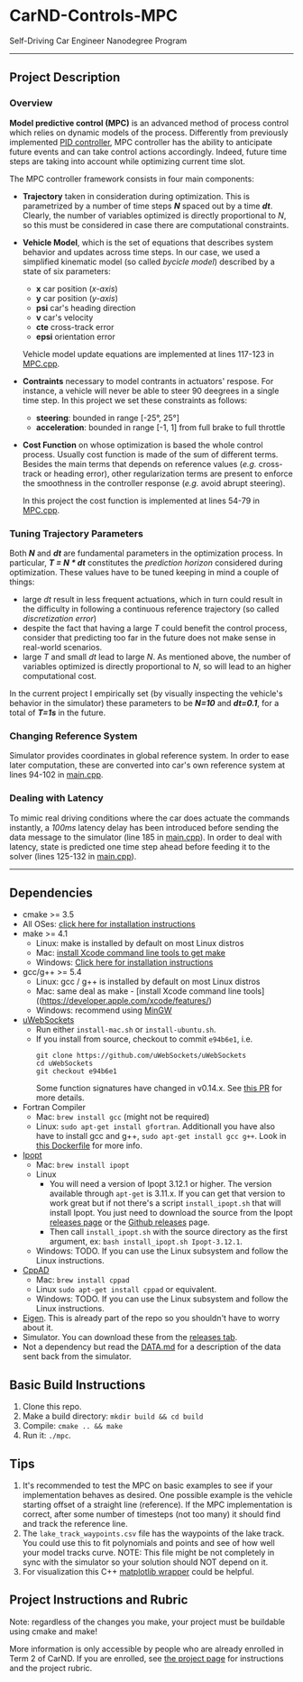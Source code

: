 # CarND-Controls-MPC
Self-Driving Car Engineer Nanodegree Program

---

## Project Description

### Overview

**Model predictive control (MPC)** is an advanced method of process control which relies on dynamic models of the process.
Differently from previously implemented [PID controller](https://github.com/ndrplz/self-driving-car/tree/master/project_9_PID_control), MPC controller has the ability to anticipate future events and can take control actions accordingly. Indeed, future time steps are taking into account while optimizing current time slot.

The MPC controller framework consists in four main components:
 - **Trajectory** taken in consideration during optimization. This is parametrized by a number of time steps ***N*** spaced out by a time ***dt***. Clearly, the number of variables optimized is directly proportional to *N*, so this must be considered in case there are computational constraints.
 
 - **Vehicle Model**, which is the set of equations that describes system behavior and updates across time steps. In our case, we used a simplified kinematic model (so called *bycicle model*) described by a state of six parameters:
   - **x** car position (*x-axis*)
   - **y** car position (*y-axis*)
   - **psi** car's heading direction
   - **v** car's velocity
   - **cte** cross-track error
   - **epsi** orientation error
   
   Vehicle model update equations are implemented at lines 117-123 in [MPC.cpp](https://github.com/ndrplz/self-driving-car/blob/master/project_10_MPC_control/src/MPC.cpp).
   
 - **Contraints** necessary to model contrants in actuators' respose. For instance, a vehicle will never be able to steer 90 deegrees in a single time step. In this project we set these constraints as follows:
   - **steering**: bounded in range [-25°, 25°]
   - **acceleration**: bounded in range [-1, 1] from full brake to full throttle
   
 - **Cost Function** on whose optimization is based the whole control process. Usually cost function is made of the sum of different terms. Besides the main terms that depends on reference values (*e.g.* cross-track or heading error), other regularization terms are present to enforce the smoothness in the controller response (*e.g.* avoid abrupt steering).
 
   In this project the cost function is implemented at lines 54-79 in [MPC.cpp](https://github.com/ndrplz/self-driving-car/blob/master/project_10_MPC_control/src/MPC.cpp).
   
### Tuning Trajectory Parameters

Both ***N*** and ***dt*** are fundamental parameters in the optimization process. In particular, ***T = N * dt*** constitutes the *prediction horizon* considered during optimization. These values have to be tuned keeping in mind a couple of things:
  - large *dt* result in less frequent actuations, which in turn could result in the difficulty in following a continuous reference trajectory (so called *discretization error*) 
  - despite the fact that having a large *T* could benefit the control process, consider that predicting too far in the future does not make sense in real-world scenarios.
  - large *T* and small *dt* lead to large *N*. As mentioned above, the number of variables optimized is directly proportional to *N*, so will lead to an higher computational cost.

In the current project I empirically set (by visually inspecting the vehicle's behavior in the simulator) these parameters to be ***N=10*** and ***dt=0.1***, for a total of ***T=1s*** in the future. 

### Changing Reference System

Simulator provides coordinates in global reference system. In order to ease later computation, these are converted into car's own reference system at lines 94-102 in [main.cpp](https://github.com/ndrplz/self-driving-car/blob/master/project_10_MPC_control/src/main.cpp).

### Dealing with Latency

To mimic real driving conditions where the car does actuate the commands instantly, a *100ms* latency delay has been introduced before sending the data message to the simulator (line 185 in [main.cpp](https://github.com/ndrplz/self-driving-car/blob/master/project_10_MPC_control/src/main.cpp)). In order to deal with latency, state is predicted one time step ahead before feeding it to the solver (lines 125-132 in [main.cpp](https://github.com/ndrplz/self-driving-car/blob/master/project_10_MPC_control/src/main.cpp)).

---

## Dependencies

* cmake >= 3.5
 * All OSes: [click here for installation instructions](https://cmake.org/install/)
* make >= 4.1
  * Linux: make is installed by default on most Linux distros
  * Mac: [install Xcode command line tools to get make](https://developer.apple.com/xcode/features/)
  * Windows: [Click here for installation instructions](http://gnuwin32.sourceforge.net/packages/make.htm)
* gcc/g++ >= 5.4
  * Linux: gcc / g++ is installed by default on most Linux distros
  * Mac: same deal as make - [install Xcode command line tools]((https://developer.apple.com/xcode/features/)
  * Windows: recommend using [MinGW](http://www.mingw.org/)
* [uWebSockets](https://github.com/uWebSockets/uWebSockets)
  * Run either `install-mac.sh` or `install-ubuntu.sh`.
  * If you install from source, checkout to commit `e94b6e1`, i.e.
    ```
    git clone https://github.com/uWebSockets/uWebSockets 
    cd uWebSockets
    git checkout e94b6e1
    ```
    Some function signatures have changed in v0.14.x. See [this PR](https://github.com/udacity/CarND-MPC-Project/pull/3) for more details.
* Fortran Compiler
  * Mac: `brew install gcc` (might not be required)
  * Linux: `sudo apt-get install gfortran`. Additionall you have also have to install gcc and g++, `sudo apt-get install gcc g++`. Look in [this Dockerfile](https://github.com/udacity/CarND-MPC-Quizzes/blob/master/Dockerfile) for more info.
* [Ipopt](https://projects.coin-or.org/Ipopt)
  * Mac: `brew install ipopt`
  * Linux
    * You will need a version of Ipopt 3.12.1 or higher. The version available through `apt-get` is 3.11.x. If you can get that version to work great but if not there's a script `install_ipopt.sh` that will install Ipopt. You just need to download the source from the Ipopt [releases page](https://www.coin-or.org/download/source/Ipopt/) or the [Github releases](https://github.com/coin-or/Ipopt/releases) page.
    * Then call `install_ipopt.sh` with the source directory as the first argument, ex: `bash install_ipopt.sh Ipopt-3.12.1`. 
  * Windows: TODO. If you can use the Linux subsystem and follow the Linux instructions.
* [CppAD](https://www.coin-or.org/CppAD/)
  * Mac: `brew install cppad`
  * Linux `sudo apt-get install cppad` or equivalent.
  * Windows: TODO. If you can use the Linux subsystem and follow the Linux instructions.
* [Eigen](http://eigen.tuxfamily.org/index.php?title=Main_Page). This is already part of the repo so you shouldn't have to worry about it.
* Simulator. You can download these from the [releases tab](https://github.com/udacity/self-driving-car-sim/releases).
* Not a dependency but read the [DATA.md](./DATA.md) for a description of the data sent back from the simulator.

## Basic Build Instructions

1. Clone this repo.
2. Make a build directory: `mkdir build && cd build`
3. Compile: `cmake .. && make`
4. Run it: `./mpc`.

## Tips

1. It's recommended to test the MPC on basic examples to see if your implementation behaves as desired. One possible example
is the vehicle starting offset of a straight line (reference). If the MPC implementation is correct, after some number of timesteps
(not too many) it should find and track the reference line.
2. The `lake_track_waypoints.csv` file has the waypoints of the lake track. You could use this to fit polynomials and points and see of how well your model tracks curve. NOTE: This file might be not completely in sync with the simulator so your solution should NOT depend on it.
3. For visualization this C++ [matplotlib wrapper](https://github.com/lava/matplotlib-cpp) could be helpful.

## Project Instructions and Rubric

Note: regardless of the changes you make, your project must be buildable using
cmake and make!

More information is only accessible by people who are already enrolled in Term 2
of CarND. If you are enrolled, see [the project page](https://classroom.udacity.com/nanodegrees/nd013/parts/40f38239-66b6-46ec-ae68-03afd8a601c8/modules/f1820894-8322-4bb3-81aa-b26b3c6dcbaf/lessons/b1ff3be0-c904-438e-aad3-2b5379f0e0c3/concepts/1a2255a0-e23c-44cf-8d41-39b8a3c8264a)
for instructions and the project rubric.

